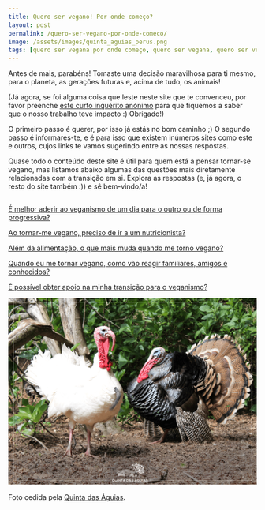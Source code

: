```yaml
---
title: Quero ser vegano! Por onde começo?
layout: post
permalink: /quero-ser-vegano-por-onde-comeco/
image: /assets/images/quinta_aguias_perus.png
tags: [quero ser vegana por onde começo, quero ser vegana, quero ser vegano, quero ser vegan, como ser vegana, como ser vegano, como ser vegan, como me tornar vegana, como me tornar vegano, como me tornar vegan, transição para o veganismo, caminho para o veganismo, quero ser vegetariana, quero ser vegetariano, como ser vegetariana, como ser vegetariano, como parar de comer carne, como deixar de comer carne]
---
```

Antes de mais, parabéns! Tomaste uma decisão maravilhosa para ti mesmo, para o planeta, as gerações futuras e, acima de tudo, os animais!

(Já agora, se foi alguma coisa que leste neste site que te convenceu, por favor preenche [este curto inquérito anónimo](https://docs.google.com/forms/d/e/1FAIpQLSdjIRFIY_eA_ScNnX9bfnXNfOsJcXcTGfPW-1nQQNUqJqt6Fg/viewform?usp=sf_link) para que fiquemos a saber que o nosso trabalho teve impacto :) Obrigado!)

O primeiro passo é querer, por isso já estás no bom caminho ;) O segundo passo é informares-te, e é para isso que existem inúmeros sites como este e outros, cujos links te vamos sugerindo entre as nossas respostas.

Quase todo o conteúdo deste site é útil para quem está a pensar tornar-se vegano, mas listamos abaixo algumas das questões mais diretamente relacionadas com a transição em si. Explora as respostas (e, já agora, o resto do site também :)) e sê bem-vindo/a!

<p class="question-list" style="padding-top:15px">
  <a href="/e-melhor-aderir-ao-veganismo-de-um-dia-para-o-outro-ou-de-forma-progressiva/">É melhor aderir ao veganismo de um dia para o outro ou de forma progressiva?</a>
</p>

<p class="question-list">
  <a href="/ao-tornar-me-vegano-preciso-de-ir-a-um-nutricionista/">Ao tornar-me vegano, preciso de ir a um nutricionista?</a>
</p>

<p class="question-list">
  <a href="/alem-da-alimentacao-o-que-mais-muda-quando-me-torno-vegano/">Além da alimentação, o que mais muda quando me torno vegano?</a>
</p>

<p class="question-list">
  <a href="/quando-eu-me-tornar-vegano-como-vao-reagir-familiares-amigos-e-conhecidos/">Quando eu me tornar vegano, como vão reagir familiares, amigos e conhecidos?</a>
</p>

<p class="question-list">
  <a href="/e-possivel-obter-apoio-na-minha-transicao-para-o-veganismo/">É possível obter apoio na minha transição para o veganismo?</a>
</p>

![[Foto de perus na Quinta das Águias]](/assets/images/quinta_aguias_perus.png "Perus na Quinta das Águias")

<div class="img-caption">Foto cedida pela <a href="https://www.facebook.com/associacaoquintadasaguias/photos/2288830611209364">Quinta das Águias</a>.</div>
